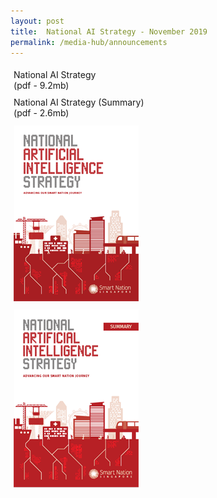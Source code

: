 ```yaml
---
layout: post
title:  National AI Strategy - November 2019
permalink: /media-hub/announcements
---
```


<div style="width:100%;display:flex;flex-wrap:wrap;"> 
  <div style="flex:50%;padding:1%;">
    National AI Strategy<br>(pdf - 9.2mb)
  </div>  
  <div style="flex:50%;padding:1%;">
    National AI Strategy (Summary)<br>(pdf - 2.6mb)
  </div>  
</div>
<div style="width:100%;display:flex;flex-wrap:wrap;"> 
  <div style="flex:50%;padding:1%;">
    <a href="/files/publications/national-ai-strategy.pdf"><img src="/images/our-smart-nation/national-AI-strat-cover.png"></a>
  </div>  
  <div style="flex:50%;padding:1%;">
    <a href="/files/publications/national-ai-strategy-summary.pdf"><img src="/images/our-smart-nation/national-ai-strat-summary-cover.png"></a>
  </div>  
</div>
